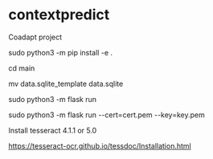 # contextpredict
Coadapt project


sudo python3 -m pip install -e .

cd main

mv data.sqlite_template data.sqlite

sudo python3 -m flask run

sudo python3 -m flask run --cert=cert.pem --key=key.pem

Install tesseract 4.1.1 or 5.0

https://tesseract-ocr.github.io/tessdoc/Installation.html
